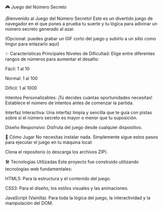 🎮 Juego del Número Secreto

¡Bienvenido al Juego del Número Secreto! Este es un divertido juego de navegador en el que pones a prueba tu suerte y tu lógica para adivinar un número secreto generado al azar.

(Opcional: puedes grabar un GIF corto del juego y subirlo a un sitio como Imgur para enlazarlo aquí)

✨ Características Principales
Niveles de Dificultad: Elige entre diferentes rangos de números para aumentar el desafío:

Fácil: 1 al 10

Normal: 1 al 100

Difícil: 1 al 1000

Intentos Personalizables: ¡Tú decides cuántas oportunidades necesitas! Establece el número de intentos antes de comenzar la partida.

Interfaz Interactiva: Una interfaz limpia y sencilla que te guía con pistas sobre si el número secreto es mayor o menor que tu suposición.

Diseño Responsivo: Disfruta del juego desde cualquier dispositivo.

🚀 Cómo Jugar
No necesitas instalar nada. Simplemente sigue estos pasos para ejecutar el juego en tu máquina local:

Clona el repositorio (o descarga los archivos ZIP).


🛠️ Tecnologías Utilizadas
Este proyecto fue construido utilizando tecnologías web fundamentales:

HTML5: Para la estructura y el contenido del juego.

CSS3: Para el diseño, los estilos visuales y las animaciones.

JavaScript (Vainilla): Para toda la lógica del juego, la interactividad y la manipulación del DOM.
